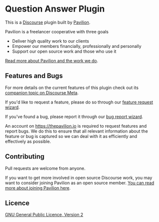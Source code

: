 # Question Answer Plugin

This is a [Discourse](https://meta.discourse.org) plugin built by [Pavilion](https://thepavilion.io).

Pavilion is a freelancer cooperative with three goals
- Deliver high quality work to our clients
- Empower our members financially, professionally and personally
- Support our open source work and those who use it

[Read more about Pavilion and the work we do](https://thepavilion.io/c/welcome/about).

## Features and Bugs

For more details on the current features of this plugin check out its [companion topic on Discourse Meta](https://meta.discourse.org/t/question-answer-plugin/56032/).

If you'd like to request a feature, please do so through our [feature request wizard](https://thepavilion.io/w/feature-request).

If you've found a bug, please report it through our [bug report wizard](https://thepavilion.io/w/bug-report).

An account on https://thepavilion.io is required to request features and report bugs. We do this to ensure that all relevant information about the feature or bug is captured so we can deal with it as efficiently and effectively as possible.

## Contributing

Pull requests are welcome from anyone.

If you want to get more involved in open source Discourse work, you may want to consider joining Pavilion as an open source member. [You can read more about joining Pavilion here](https://thepavilion.io/t/how-to-join-pavilion/1605).

## Licence

[GNU General Public Licence, Version 2](./LICENSE.txt)

